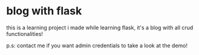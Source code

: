 # blog with flask

this is a learning project i made while learning flask, it's a blog with all crud functionalities!

p.s: contact me if you want admin credentials to take a look at the demo!